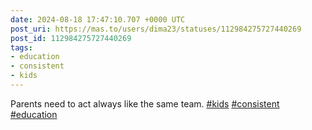 ```yaml
---
date: 2024-08-18 17:47:10.707 +0000 UTC
post_uri: https://mas.to/users/dima23/statuses/112984275727440269
post_id: 112984275727440269
tags:
- education
- consistent
- kids
---
```

Parents need to act always like the same team. [#kids](https://mas.to/tags/kids) [#consistent](https://mas.to/tags/consistent) [#education](https://mas.to/tags/education)


